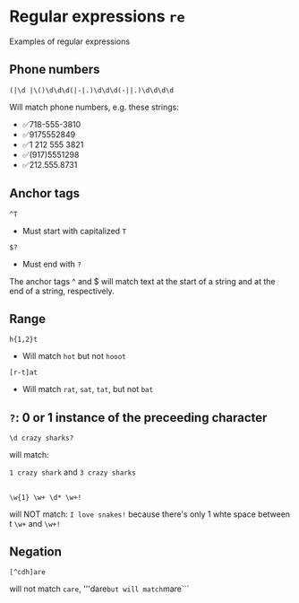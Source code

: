 # Regular expressions ```re```

Examples of regular expressions

## Phone numbers
```
(|\d |\()\d\d\d(|-|.)\d\d\d(-||.)\d\d\d\d
```

Will match phone numbers, e.g. these strings:

- ✅718-555-3810
- ✅9175552849
- ✅1 212 555 3821
- ✅(917)5551298
- ✅212.555.8731

## Anchor tags

```
^T
```
- Must start with capitalized ```T```

```
$?
```
- Must end with ```?```

The anchor tags ^ and $ will match text at the start of a string and at the end of a string, respectively.


## Range

```
h{1,2}t 
```
- Will match ```hot``` but not ```hooot```


```
[r-t]at
```
- Will match ```rat```, ```sat```, ```tat```, but not ```bat```


## ```?```: 0 or 1 instance of the preceeding character 

```
\d crazy sharks?
```
will match:

```1 crazy shark``` and ```3 crazy sharks```

## 

```
\w{1} \w+ \d* \w+!
```
will NOT match: ```I love snakes!``` because there's only 1 whte space between t ```\w+``` and ```\w+!```

## Negation

```
[^cdh]are
```

will not match ```care```, '''dare``` but will match ```mare```
